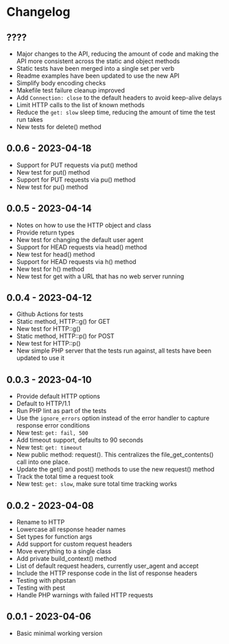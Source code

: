 # Changelog

## ????
- Major changes to the API, reducing the amount of code and making the API more consistent across the static and object methods
- Static tests have been merged into a single set per verb
- Readme examples have been updated to use the new API
- Simplify body encoding checks
- Makefile test failure cleanup improved
- Add `Connection: close` to the default headers to avoid keep-alive delays
- Limit HTTP calls to the list of known methods
- Reduce the `get: slow` sleep time, reducing the amount of time the test run takes
- New tests for delete() method

## 0.0.6 - 2023-04-18
- Support for PUT requests via put() method
- New test for put() method
- Support for PUT requests via pu() method
- New test for pu() method

## 0.0.5 - 2023-04-14
- Notes on how to use the HTTP object and class
- Provide return types
- New test for changing the default user agent
- Support for HEAD requests via head() method
- New test for head() method
- Support for HEAD requests via h() method
- New test for h() method
- New test for get with a URL that has no web server running

## 0.0.4 - 2023-04-12
- Github Actions for tests
- Static method, HTTP::g() for GET
- New test for HTTP::g()
- Static method, HTTP::p() for POST
- New test for HTTP::p()
- New simple PHP server that the tests run against, all tests have been updated to use it

## 0.0.3 - 2023-04-10
- Provide default HTTP options
- Default to HTTP/1.1
- Run PHP lint as part of the tests
- Use the `ignore_errors` option instead of the error handler to capture response error conditions
- New test: `get: fail, 500`
- Add timeout support, defaults to 90 seconds
- New test: `get: timeout`
- New public method: request().  This centralizes the file_get_contents() call into one place.
- Update the get() and post() methods to use the new request() method
- Track the total time a request took
- New test: `get: slow`, make sure total time tracking works

## 0.0.2 - 2023-04-08
- Rename to HTTP
- Lowercase all response header names
- Set types for function args
- Add support for custom request headers
- Move everything to a single class
- Add private build_context() method
- List of default request headers, currently user_agent and accept
- Include the HTTP response code in the list of response headers
- Testing with phpstan
- Testing with pest
- Handle PHP warnings with failed HTTP requests

## 0.0.1 - 2023-04-06
- Basic minimal working version
